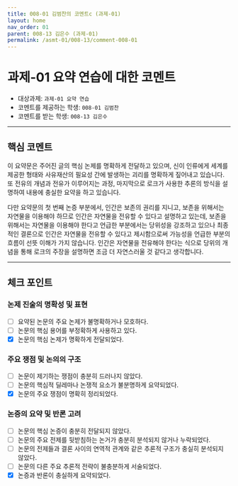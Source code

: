 ```yaml
---
title: 008-01 김범찬의 코멘트c (과제-01) 
layout: home
nav_order: 01
parent: 008-13 김은수 (과제-01)
permalink: /asmt-01/008-13/comment-008-01
---
```


# 과제-01 요약 연습에 대한 코멘트

- 대상과제: `과제-01 요약 연습`
- 코멘트를 제공하는 학생: `008-01 김범찬` 
- 코멘트를 받는 학생: `008-13 김은수` 

---

## 핵심 코멘트

이 요약문은 주어진 글의 핵심 논제를 명확하게 전달하고 있으며, 신이 인류에게 세계를 제공한 형태와 사유재산의 필요성 간에 발생하는 괴리를 명확하게 짚어내고 있습니다. 또 전유의 개념과 전유가 이루어지는 과정, 마지막으로 로크가 사용한 추론의 방식을 설명하여 내용에 충실한 요약을 하고 있습니다.

다만 요약문의 첫 번째 논증 부분에서, 인간은 보존의 권리를 지니고, 보존을 위해서는 자연물을 이용해야 하므로 인간은 자연물을 전유할 수 있다고 설명하고 있는데, 보존을 위해서는 자연물을 이용해야 한다고 언급한 부분에서는 당위성을 강조하고 있으나 최종적인 결론으로 인간은 자연물을 전유할 수 있다고 제시함으로써 가능성을 언급한 부분의 흐름이 선뜻 이해가 가지 않습니다. 인간은 자연물을 전유해야 한다는 식으로 당위의 개념을 통해 로크의 주장을 설명하면 조금 더 자연스러울 것 같다고 생각합니다.

---

## 체크 포인트

### 논제 진술의 명확성 및 표현  
- [ ] 요약된 논문의 주요 논제가 불명확하거나 모호하다.  
- [ ] 논문의 핵심 용어를 부정확하게 사용하고 있다.  
- [x] 논문의 핵심 논제가 명확하게 전달되었다.  

### 주요 쟁점 및 논의의 구조  
- [ ] 논문이 제기하는 쟁점이 충분히 드러나지 않았다.  
- [ ] 논문의 핵심적 딜레마나 논쟁적 요소가 불분명하게 요약되었다.  
- [x] 논문의 주요 쟁점이 명확히 정리되었다.  

### 논증의 요약 및 반론 고려  
- [ ] 논문의 핵심 논증이 충분히 전달되지 않았다.  
- [ ] 논문의 주요 전제를 뒷받침하는 논거가 충분히 분석되지 않거나 누락되었다.  
- [ ] 논문의 전제들과 결론 사이의 연역적 관계와 같은 추론적 구조가 충실히 분석되지 않았다.  
- [ ] 논문의 다른 주요 추론적 전략이 불충분하게 서술되었다.
- [x] 논증과 반론이 충실하게 요약되었다. 